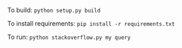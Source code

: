 To build: `python setup.py build`

To install requirements: `pip install -r requirements.txt`

To run: `python stackoverflow.py my query`
